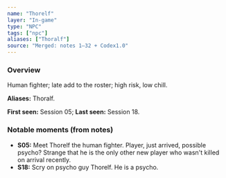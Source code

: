 ```yaml
---
name: "Thorelf"
layer: "In-game"
type: "NPC"
tags: ["npc"]
aliases: ["Thoralf"]
source: "Merged: notes 1–32 + Codex1.0"
---
```

### Overview
Human fighter; late add to the roster; high risk, low chill.

**Aliases:** Thoralf.

**First seen:** Session 05; **Last seen:** Session 18.

### Notable moments (from notes)
- **S05:** Meet Thorelf the human fighter. Player, just arrived, possible psycho? Strange that he is the only other new player who wasn't killed on arrival recently.
- **S18:** Scry on psycho guy Thorelf. He is a psycho.
